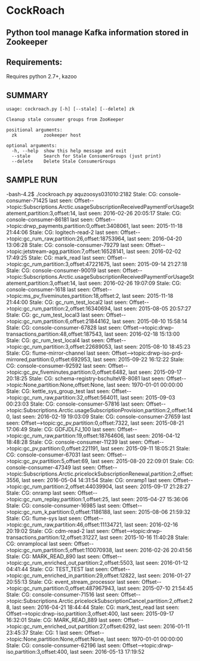 # CockRoach
## Python tool manage Kafka information stored in Zookeeper

## Requirements:
Requires python 2.7+, kazoo

## SUMMARY
	usage: cockroach.py [-h] [--stale] [--delete] zk
	
	Cleanup stale consumer groups from ZooKeeper
	
	positional arguments:
	  zk          zookeeper host
	
	optional arguments:
	  -h, --help  show this help message and exit
	  --stale     Search for Stale ConsumerGroups (just print)
	  --delete    Delete Stale ConsumerGroups


## SAMPLE RUN
-bash-4.2$ ./cockroach.py  aquzoosys031010:2182
Stale: CG: console-consumer-71425 last seen: Offset-->topic:Subscriptions.Arctic.usageSubscriptionReceivedPaymentForUsageStatement,partition:3,offset:14, last seen: 2016-02-26 20:05:17
Stale: CG: console-consumer-86181 last seen: Offset-->topic:drwp_payments,partition:0,offset:3408061, last seen: 2015-11-18 21:44:06
Stale: CG: logitech-read-2 last seen: Offset-->topic:gc_rum_raw,partition:26,offset:18753964, last seen: 2016-04-20 13:06:28
Stale: CG: console-consumer-79279 last seen: Offset-->topic:jetstream-agg,partition:7,offset:16528141, last seen: 2016-02-02 17:49:25
Stale: CG: mark_read last seen: Offset-->topic:gc_rum,partition:3,offset:47221675, last seen: 2015-09-14 21:27:18
Stale: CG: console-consumer-90019 last seen: Offset-->topic:Subscriptions.Arctic.usageSubscriptionReceivedPaymentForUsageStatement,partition:3,offset:14, last seen: 2016-02-26 19:07:09
Stale: CG: console-consumer-1618 last seen: Offset-->topic:ms_pv_fiveminutes,partition:18,offset:2, last seen: 2015-11-18 21:44:00
Stale: CG: gc_rum_test_local2 last seen: Offset-->topic:gc_rum,partition:2,offset:16340694, last seen: 2015-08-05 20:57:27
Stale: CG: gc_rum_test_local3 last seen: Offset-->topic:gc_rum,partition:6,offset:21844162, last seen: 2015-08-10 15:58:14
Stale: CG: console-consumer-67828 last seen: Offset-->topic:drwp-transactions,partition:48,offset:187543, last seen: 2016-02-18 15:13:00
Stale: CG: gc_rum_test_local4 last seen: Offset-->topic:gc_rum,partition:3,offset:22689053, last seen: 2015-08-10 18:45:23
Stale: CG: flume-mirror-channel last seen: Offset-->topic:drwp-iso-prd-mirrored,partition:0,offset:692953, last seen: 2015-09-22 16:12:22
Stale: CG: console-consumer-92592 last seen: Offset-->topic:gc_pv_fiveminutes,partition:0,offset:6482, last seen: 2015-09-17 20:18:25
Stale: CG: schema-registry-bschulteVB-8081 last seen: Offset-->topic:None,partition:None,offset:None, last seen: 1970-01-01 00:00:00
Stale: CG: kettle_sys_group_test last seen: Offset-->topic:gc_rum_raw,partition:32,offset:564011, last seen: 2015-09-03 00:23:03
Stale: CG: console-consumer-57816 last seen: Offset-->topic:Subscriptions.Arctic.usageSubscriptionProvision,partition:2,offset:140, last seen: 2016-02-19 19:03:09
Stale: CG: console-consumer-27659 last seen: Offset-->topic:gc_pv,partition:0,offset:7322, last seen: 2015-08-21 17:06:49
Stale: CG: GDFJDLFJ_100 last seen: Offset-->topic:gc_rum_raw,partition:19,offset:18764606, last seen: 2016-04-12 18:48:28
Stale: CG: console-consumer-11239 last seen: Offset-->topic:gc_pv,partition:0,offset:221191, last seen: 2015-09-11 18:05:21
Stale: CG: console-consumer-67031 last seen: Offset-->topic:gc_pv,partition:5,offset:69, last seen: 2015-08-20 22:09:01
Stale: CG: console-consumer-47349 last seen: Offset-->topic:Subscriptions.Arctic.pricelockSubscriptionRenewal,partition:2,offset:3556, last seen: 2016-05-04 14:31:54
Stale: CG: onramp1 last seen: Offset-->topic:gc_rum,partition:2,offset:44039904, last seen: 2015-09-17 21:28:27
Stale: CG: onramp last seen: Offset-->topic:gc_rum_replay,partition:1,offset:25, last seen: 2015-04-27 15:36:06
Stale: CG: console-consumer-16985 last seen: Offset-->topic:gc_rum_k,partition:0,offset:1186188, last seen: 2015-08-06 21:59:32
Stale: CG: flume-sys last seen: Offset-->topic:gc_rum_raw,partition:46,offset:11134721, last seen: 2016-02-16 20:19:02
Stale: CG: cdm-read-2 last seen: Offset-->topic:drwp-transactions,partition:12,offset:31227, last seen: 2015-10-16 11:40:28
Stale: CG: onramplocal last seen: Offset-->topic:gc_rum,partition:5,offset:110070938, last seen: 2016-02-26 20:41:56
Stale: CG: MARK_READ_890 last seen: Offset-->topic:gc_rum_enriched_out,partition:2,offset:5503, last seen: 2016-01-12 04:41:44
Stale: CG: TEST_TEST last seen: Offset-->topic:gc_rum_enriched_in,partition:29,offset:12822, last seen: 2016-01-27 20:55:13
Stale: CG: event_stream_processor last seen: Offset-->topic:gc_rum,partition:0,offset:487967943, last seen: 2015-07-10 21:54:45
Stale: CG: console-consumer-71516 last seen: Offset-->topic:Subscriptions.Arctic.pricelockSubscriptionCancel,partition:2,offset:28, last seen: 2016-04-21 18:44:44
Stale: CG: mark_test_read last seen: Offset-->topic:drwp-iso,partition:3,offset:400, last seen: 2015-09-17 16:32:01
Stale: CG: MARK_READ_889 last seen: Offset-->topic:gc_rum_enriched_out,partition:27,offset:6292, last seen: 2016-01-11 23:45:37
Stale: CG: 1 last seen: Offset-->topic:None,partition:None,offset:None, last seen: 1970-01-01 00:00:00
Stale: CG: console-consumer-62196 last seen: Offset-->topic:drwp-iso,partition:3,offset:400, last seen: 2016-05-13 17:19:52
